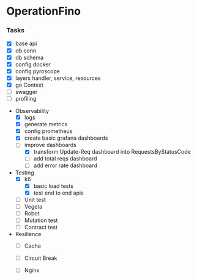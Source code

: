 # OperationFino

### Tasks
- [x] base api
- [x] db conn
- [x] db schema
- [x] config docker
- [x] config pyroscope
- [x] layers handler, service, resources
- [x] go Context
- [ ] swagger
- [ ] profiling
- Observability
    - [x] logs
	- [x] generate metrics
	- [x] config prometheus
	- [x] create basic grafana dashboards
	- [ ] improve dashboards
	    - [x] transform Update-Req dashboard into RequestsByStatusCode
	    - [ ] add total reqs dashboard
	    - [ ] add error rate dashboard
- Testing
	- [x] k6
	    - [x] basic load tests
	    - [x] test end to end apis
	- [ ] Unit test
	- [ ] Vegeta
	- [ ] Robot
	- [ ] Mutation test
	- [ ] Contract test
- Resilience
	- [ ] Cache
	- [ ] Circuit Break
	- [ ] Nginx

